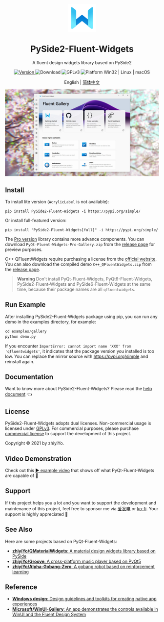 <p align="center">
  <img width="18%" align="center" src="https://raw.githubusercontent.com/zhiyiYo/PyQt-Fluent-Widgets/master/docs/source/_static/logo.png" alt="logo">
</p>
  <h1 align="center">
  PySide2-Fluent-Widgets
</h1>
<p align="center">
  A fluent design widgets library based on PySide2
</p>

<p align="center">
  <a href="https://pypi.org/project/PyQt-Fluent-Widgets" target="_blank">
    <img src="https://img.shields.io/pypi/v/pyqt-fluent-widgets?color=%2334D058&label=Version" alt="Version">
  </a>

  <a style="text-decoration:none">
    <img src="https://static.pepy.tech/personalized-badge/pyside2-fluent-widgets?period=total&units=international_system&left_color=grey&right_color=brightgreen&left_text=Downloads" alt="Download"/>
  </a>

  <a style="text-decoration:none">
    <img src="https://img.shields.io/badge/License-GPLv3-blue?color=#4ec820" alt="GPLv3"/>
  </a>

  <a style="text-decoration:none">
    <img src="https://img.shields.io/badge/Platform-Win32%20|%20Linux%20|%20macOS-blue?color=#4ec820" alt="Platform Win32 | Linux | macOS"/>
  </a>
</p>


<p align="center">
English | <a href="docs/README_zh.md">简体中文</a>
</p>

![Interface](https://raw.githubusercontent.com/zhiyiYo/PyQt-Fluent-Widgets/master/docs/source/_static/Interface.jpg)


## Install
To install lite version (`AcrylicLabel` is not available):
```shell
pip install PySide2-Fluent-Widgets -i https://pypi.org/simple/
```
Or install full-featured version:
```shell
pip install "PySide2-Fluent-Widgets[full]" -i https://pypi.org/simple/
```


The [Pro version](https://qfluentwidgets.com/pages/pro) library contains more advance components. You can download `PyQt-Fluent-Widgets-Pro-Gallery.zip` from the [release page](https://github.com/zhiyiYo/PyQt-Fluent-Widgets/releases) for preview purposes.

C++ QFluentWidgets require purchasing a license from the [official website](https://qfluentwidgets.com/price). You can also download the compiled demo `C++_QFluentWidgets.zip` from the [release page](https://github.com/zhiyiYo/PyQt-Fluent-Widgets/releases).

> **Warning**
> Don't install PyQt-Fluent-Widgets, PyQt6-Fluent-Widgets, PySide2-Fluent-Widgets and PySide6-Fluent-Widgets at the same time, because their package names are all `qfluentwidgets`.


## Run Example
After installing PySide2-Fluent-Widgets package using pip, you can run any demo in the examples directory, for example:
```python
cd examples/gallery
python demo.py
```

If you encounter `ImportError: cannot import name 'XXX' from 'qfluentwidgets'`, it indicates that the package version you installed is too low. You can replace the mirror source with https://pypi.org/simple and reinstall again.

## Documentation
Want to know more about PySide2-Fluent-Widgets? Please read the [help document](https://qfluentwidgets.com) 👈


## License
PySide2-Fluent-Widgets adopts dual licenses. Non-commercial usage is licensed under [GPLv3](./LICENSE). For commercial purposes, please purchase [commercial license](https://qfluentwidgets.com/price) to support the development of this project.

Copyright © 2021 by zhiyiYo.


## Video Demonstration
Check out this [▶ example video](https://www.bilibili.com/video/BV12c411L73q) that shows off what PyQt-Fluent-Widgets are capable of 🎉


## Support
If this project helps you a lot and you want to support the development and maintenance of this project, feel free to sponsor me via [爱发电](https://afdian.net/a/zhiyiYo) or [ko-fi](https://ko-fi.com/zhiyiYo). Your support is highly appreciated 🥰

## See Also
Here are some projects based on PyQt-Fluent-Widgets:
* [**zhiyiYo/QMaterialWidgets**: A material design widgets library based on PySide](https://qmaterialwidgets.vercel.app)
* [**zhiyiYo/Groove**: A cross-platform music player based on PyQt5](https://github.com/zhiyiYo/Groove)
* [**zhiyiYo/Alpha-Gobang-Zero**: A gobang robot based on reinforcement learning](https://github.com/zhiyiYo/Alpha-Gobang-Zero)

## Reference
* [**Windows design**: Design guidelines and toolkits for creating native app experiences](https://learn.microsoft.com/zh-cn/windows/apps/design/)
* [**Microsoft/WinUI-Gallery**: An app demonstrates the controls available in WinUI and the Fluent Design System](https://github.com/microsoft/WinUI-Gallery)
